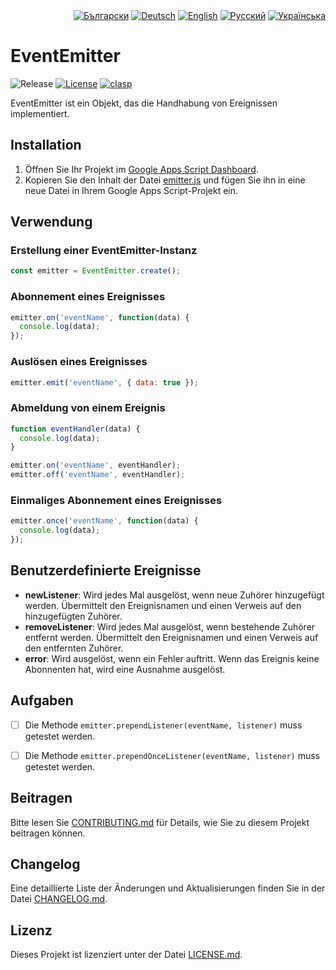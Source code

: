 <div id="locales" align="right">
  <a href="../bg/README.md"><img src="https://img.shields.io/badge/BG-grey?style=flat" alt="Български"></a>
  <a href="../de/README.md"><img src="https://img.shields.io/badge/DE-blue?style=flat" alt="Deutsch"></a>
  <a href="../en/README.md"><img src="https://img.shields.io/badge/EN-grey?style=flat" alt="English"></a>
  <a href="../ru/README.md"><img src="https://img.shields.io/badge/RU-grey?style=flat" alt="Русский"></a>
  <a href="../uk/README.md"><img src="https://img.shields.io/badge/UK-grey?style=flat" alt="Українська"></a>
</div>


# EventEmitter

<div id="badges" align="left">
  <img src="https://img.shields.io/github/v/release/MaksymStoianov/EventEmitter" alt="Release">
  <a href="LICENSE.md"><img src="https://img.shields.io/github/license/MaksymStoianov/EventEmitter" alt="License"></a>
  <a href="https://github.com/google/clasp"><img src="https://img.shields.io/badge/built%20with-clasp-4285f4.svg" alt="clasp"></a>
</div>

EventEmitter ist ein Objekt, das die Handhabung von Ereignissen implementiert.


## Installation

1. Öffnen Sie Ihr Projekt im [Google Apps Script Dashboard](https://script.google.com/).
2. Kopieren Sie den Inhalt der Datei [emitter.js](../../src/emitter.js) und fügen Sie ihn in eine neue Datei in Ihrem Google Apps Script-Projekt ein.

## Verwendung

### Erstellung einer EventEmitter-Instanz

```javascript
const emitter = EventEmitter.create();
```

### Abonnement eines Ereignisses

```javascript
emitter.on('eventName', function(data) {
  console.log(data);
});
```

### Auslösen eines Ereignisses

```javascript
emitter.emit('eventName', { data: true });
```

### Abmeldung von einem Ereignis

```javascript
function eventHandler(data) {
  console.log(data);
}

emitter.on('eventName', eventHandler);
emitter.off('eventName', eventHandler);
```

### Einmaliges Abonnement eines Ereignisses

```javascript
emitter.once('eventName', function(data) {
  console.log(data);
});
```

## Benutzerdefinierte Ereignisse

- **newListener**: Wird jedes Mal ausgelöst, wenn neue Zuhörer hinzugefügt werden. Übermittelt den Ereignisnamen und einen Verweis auf den hinzugefügten Zuhörer.
- **removeListener**: Wird jedes Mal ausgelöst, wenn bestehende Zuhörer entfernt werden. Übermittelt den Ereignisnamen und einen Verweis auf den entfernten Zuhörer.
- **error**: Wird ausgelöst, wenn ein Fehler auftritt. Wenn das Ereignis keine Abonnenten hat, wird eine Ausnahme ausgelöst.

## Aufgaben

- [ ] Die Methode `emitter.prependListener(eventName, listener)` muss getestet werden.
- [ ] Die Methode `emitter.prependOnceListener(eventName, listener)` muss getestet werden.


## Beitragen

Bitte lesen Sie [CONTRIBUTING.md](CONTRIBUTING.md) für Details, wie Sie zu diesem Projekt beitragen können.


## Changelog

Eine detaillierte Liste der Änderungen und Aktualisierungen finden Sie in der Datei [CHANGELOG.md](CHANGELOG.md).


## Lizenz

Dieses Projekt ist lizenziert unter der Datei [LICENSE.md](LICENSE.md).